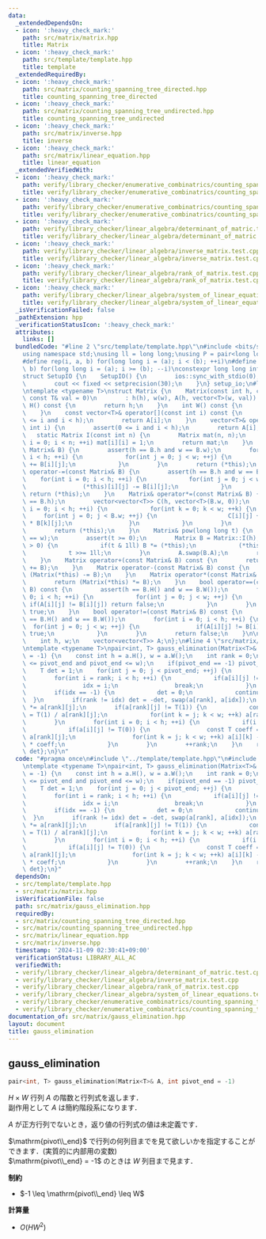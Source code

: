 ```yaml
---
data:
  _extendedDependsOn:
  - icon: ':heavy_check_mark:'
    path: src/matrix/matrix.hpp
    title: Matrix
  - icon: ':heavy_check_mark:'
    path: src/template/template.hpp
    title: template
  _extendedRequiredBy:
  - icon: ':heavy_check_mark:'
    path: src/matrix/counting_spanning_tree_directed.hpp
    title: counting_spanning_tree_directed
  - icon: ':heavy_check_mark:'
    path: src/matrix/counting_spanning_tree_undirected.hpp
    title: counting_spanning_tree_undirected
  - icon: ':heavy_check_mark:'
    path: src/matrix/inverse.hpp
    title: inverse
  - icon: ':heavy_check_mark:'
    path: src/matrix/linear_equation.hpp
    title: linear_equation
  _extendedVerifiedWith:
  - icon: ':heavy_check_mark:'
    path: verify/library_checker/enumerative_combinatrics/counting_spanning_tree_directed.test.cpp
    title: verify/library_checker/enumerative_combinatrics/counting_spanning_tree_directed.test.cpp
  - icon: ':heavy_check_mark:'
    path: verify/library_checker/enumerative_combinatrics/counting_spanning_tree_undirected.test.cpp
    title: verify/library_checker/enumerative_combinatrics/counting_spanning_tree_undirected.test.cpp
  - icon: ':heavy_check_mark:'
    path: verify/library_checker/linear_algebra/determinant_of_matric.test.cpp
    title: verify/library_checker/linear_algebra/determinant_of_matric.test.cpp
  - icon: ':heavy_check_mark:'
    path: verify/library_checker/linear_algebra/inverse_matrix.test.cpp
    title: verify/library_checker/linear_algebra/inverse_matrix.test.cpp
  - icon: ':heavy_check_mark:'
    path: verify/library_checker/linear_algebra/rank_of_matrix.test.cpp
    title: verify/library_checker/linear_algebra/rank_of_matrix.test.cpp
  - icon: ':heavy_check_mark:'
    path: verify/library_checker/linear_algebra/system_of_linear_equations.test.cpp
    title: verify/library_checker/linear_algebra/system_of_linear_equations.test.cpp
  _isVerificationFailed: false
  _pathExtension: hpp
  _verificationStatusIcon: ':heavy_check_mark:'
  attributes:
    links: []
  bundledCode: "#line 2 \"src/template/template.hpp\"\n#include <bits/stdc++.h>\n\
    using namespace std;\nusing ll = long long;\nusing P = pair<long long, long long>;\n\
    #define rep(i, a, b) for(long long i = (a); i < (b); ++i)\n#define rrep(i, a,\
    \ b) for(long long i = (a); i >= (b); --i)\nconstexpr long long inf = 4e18;\n\
    struct SetupIO {\n    SetupIO() {\n        ios::sync_with_stdio(0);\n        cin.tie(0);\n\
    \        cout << fixed << setprecision(30);\n    }\n} setup_io;\n#line 3 \"src/matrix/matrix.hpp\"\
    \ntemplate <typename T>\nstruct Matrix {\n    Matrix(const int h, const int w,\
    \ const T& val = 0)\n        : h(h), w(w), A(h, vector<T>(w, val)) {}\n    int\
    \ H() const {\n        return h;\n    }\n    int W() const {\n        return w;\n\
    \    }\n    const vector<T>& operator[](const int i) const {\n        assert(0\
    \ <= i and i < h);\n        return A[i];\n    }\n    vector<T>& operator[](const\
    \ int i) {\n        assert(0 <= i and i < h);\n        return A[i];\n    }\n \
    \   static Matrix I(const int n) {\n        Matrix mat(n, n);\n        for(int\
    \ i = 0; i < n; ++i) mat[i][i] = 1;\n        return mat;\n    }\n    Matrix& operator+=(const\
    \ Matrix& B) {\n        assert(h == B.h and w == B.w);\n        for(int i = 0;\
    \ i < h; ++i) {\n            for(int j = 0; j < w; ++j) {\n                (*this)[i][j]\
    \ += B[i][j];\n            }\n        }\n        return (*this);\n    }\n    Matrix&\
    \ operator-=(const Matrix& B) {\n        assert(h == B.h and w == B.w);\n    \
    \    for(int i = 0; i < h; ++i) {\n            for(int j = 0; j < w; ++j) {\n\
    \                (*this)[i][j] -= B[i][j];\n            }\n        }\n       \
    \ return (*this);\n    }\n    Matrix& operator*=(const Matrix& B) {\n        assert(w\
    \ == B.h);\n        vector<vector<T>> C(h, vector<T>(B.w, 0));\n        for(int\
    \ i = 0; i < h; ++i) {\n            for(int k = 0; k < w; ++k) {\n           \
    \     for(int j = 0; j < B.w; ++j) {\n                    C[i][j] += (*this)[i][k]\
    \ * B[k][j];\n                }\n            }\n        }\n        A.swap(C);\n\
    \        return (*this);\n    }\n    Matrix& pow(long long t) {\n        assert(h\
    \ == w);\n        assert(t >= 0);\n        Matrix B = Matrix::I(h);\n        while(t\
    \ > 0) {\n            if(t & 1ll) B *= (*this);\n            (*this) *= (*this);\n\
    \            t >>= 1ll;\n        }\n        A.swap(B.A);\n        return (*this);\n\
    \    }\n    Matrix operator+(const Matrix& B) const {\n        return (Matrix(*this)\
    \ += B);\n    }\n    Matrix operator-(const Matrix& B) const {\n        return\
    \ (Matrix(*this) -= B);\n    }\n    Matrix operator*(const Matrix& B) const {\n\
    \        return (Matrix(*this) *= B);\n    }\n    bool operator==(const Matrix&\
    \ B) const {\n        assert(h == B.H() and w == B.W());\n        for(int i =\
    \ 0; i < h; ++i) {\n            for(int j = 0; j < w; ++j) {\n               \
    \ if(A[i][j] != B[i][j]) return false;\n            }\n        }\n        return\
    \ true;\n    }\n    bool operator!=(const Matrix& B) const {\n        assert(h\
    \ == B.H() and w == B.W());\n        for(int i = 0; i < h; ++i) {\n          \
    \  for(int j = 0; j < w; ++j) {\n                if(A[i][j] != B[i][j]) return\
    \ true;\n            }\n        }\n        return false;\n    }\n\n   private:\n\
    \    int h, w;\n    vector<vector<T>> A;\n};\n#line 4 \"src/matrix/gauss_elimination.hpp\"\
    \ntemplate <typename T>\npair<int, T> gauss_elimination(Matrix<T>& a, int pivot_end\
    \ = -1) {\n    const int h = a.H(), w = a.W();\n    int rank = 0;\n    assert(-1\
    \ <= pivot_end and pivot_end <= w);\n    if(pivot_end == -1) pivot_end = w;\n\
    \    T det = 1;\n    for(int j = 0; j < pivot_end; ++j) {\n        int idx = -1;\n\
    \        for(int i = rank; i < h; ++i) {\n            if(a[i][j] != T(0)) {\n\
    \                idx = i;\n                break;\n            }\n        }\n\
    \        if(idx == -1) {\n            det = 0;\n            continue;\n      \
    \  }\n        if(rank != idx) det = -det, swap(a[rank], a[idx]);\n        det\
    \ *= a[rank][j];\n        if(a[rank][j] != T(1)) {\n            const T coeff\
    \ = T(1) / a[rank][j];\n            for(int k = j; k < w; ++k) a[rank][k] *= coeff;\n\
    \        }\n        for(int i = 0; i < h; ++i) {\n            if(i == rank) continue;\n\
    \            if(a[i][j] != T(0)) {\n                const T coeff = a[i][j] /\
    \ a[rank][j];\n                for(int k = j; k < w; ++k) a[i][k] -= a[rank][k]\
    \ * coeff;\n            }\n        }\n        ++rank;\n    }\n    return {rank,\
    \ det};\n}\n"
  code: "#pragma once\n#include \"../template/template.hpp\"\n#include \"./matrix.hpp\"\
    \ntemplate <typename T>\npair<int, T> gauss_elimination(Matrix<T>& a, int pivot_end\
    \ = -1) {\n    const int h = a.H(), w = a.W();\n    int rank = 0;\n    assert(-1\
    \ <= pivot_end and pivot_end <= w);\n    if(pivot_end == -1) pivot_end = w;\n\
    \    T det = 1;\n    for(int j = 0; j < pivot_end; ++j) {\n        int idx = -1;\n\
    \        for(int i = rank; i < h; ++i) {\n            if(a[i][j] != T(0)) {\n\
    \                idx = i;\n                break;\n            }\n        }\n\
    \        if(idx == -1) {\n            det = 0;\n            continue;\n      \
    \  }\n        if(rank != idx) det = -det, swap(a[rank], a[idx]);\n        det\
    \ *= a[rank][j];\n        if(a[rank][j] != T(1)) {\n            const T coeff\
    \ = T(1) / a[rank][j];\n            for(int k = j; k < w; ++k) a[rank][k] *= coeff;\n\
    \        }\n        for(int i = 0; i < h; ++i) {\n            if(i == rank) continue;\n\
    \            if(a[i][j] != T(0)) {\n                const T coeff = a[i][j] /\
    \ a[rank][j];\n                for(int k = j; k < w; ++k) a[i][k] -= a[rank][k]\
    \ * coeff;\n            }\n        }\n        ++rank;\n    }\n    return {rank,\
    \ det};\n}"
  dependsOn:
  - src/template/template.hpp
  - src/matrix/matrix.hpp
  isVerificationFile: false
  path: src/matrix/gauss_elimination.hpp
  requiredBy:
  - src/matrix/counting_spanning_tree_directed.hpp
  - src/matrix/counting_spanning_tree_undirected.hpp
  - src/matrix/linear_equation.hpp
  - src/matrix/inverse.hpp
  timestamp: '2024-11-09 02:30:41+09:00'
  verificationStatus: LIBRARY_ALL_AC
  verifiedWith:
  - verify/library_checker/linear_algebra/determinant_of_matric.test.cpp
  - verify/library_checker/linear_algebra/inverse_matrix.test.cpp
  - verify/library_checker/linear_algebra/rank_of_matrix.test.cpp
  - verify/library_checker/linear_algebra/system_of_linear_equations.test.cpp
  - verify/library_checker/enumerative_combinatrics/counting_spanning_tree_undirected.test.cpp
  - verify/library_checker/enumerative_combinatrics/counting_spanning_tree_directed.test.cpp
documentation_of: src/matrix/gauss_elimination.hpp
layout: document
title: gauss_elimination
---
```


## gauss_elimination

```cpp
pair<int, T> gauss_elimination(Matrix<T>& A, int pivot_end = -1)
```

$H \times W$ 行列 $A$ の階数と行列式を返します．<br>
副作用として $A$ は簡約階段系になります．

$A$ が正方行列でないとき，返り値の行列式の値は未定義です．

$\mathrm{pivot\\_end}$ で行列の何列目までを見て欲しいかを指定することができます．(実質的に内部用の変数)<br>
$\mathrm{pivot\\_end} = -1$ のときは $W$ 列目まで見ます．

**制約**

- $-1 \leq \mathrm{pivot\\_end} \leq W$

**計算量**

- $O(HW^2)$
